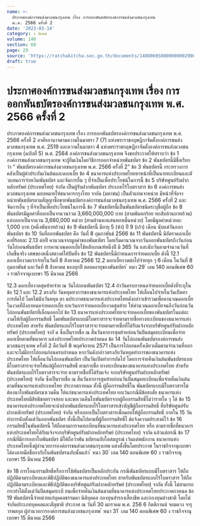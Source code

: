 ```yaml
---
name: >-
  ประกาศองค์การขนส่งมวลชนกรุงเทพ เรื่อง การออกพันธบัตรองค์การขนส่งมวลชนกรุงเทพ
  พ.ศ. 2566 ครั้งที่ 2
date: '2023-03-14'
category: ง พิเศษ
volume: 140
section: 60
page: 29
source: 'https://ratchakitcha.soc.go.th/documents/140D060S0000000002900.pdf'
draft: true
---
```


# ประกาศองค์การขนส่งมวลชนกรุงเทพ เรื่อง การออกพันธบัตรองค์การขนส่งมวลชนกรุงเทพ พ.ศ. 2566 ครั้งที่ 2

ประกาศองค์การขนส่งมวลชนกรุงเทพ เรื่อง การออกพันธบัตรองค์การขนส่งมวลชนกรุงเทพ พ.ศ. 2566 ครั้งที่ 2 อาศัยอานาจตามความในมาตรา 7 (7) แห่งพระราชกฤษฎีกาจัดตั้งองค์การขนส่งมวลชนกรุงเทพ พ.ศ. 2519 และความในมาตรา 4 แห่งพระราชกฤษฎีกาจัดตั้งองค์การขนส่งมวลชนกรุงเทพ (ฉบับที่ 5) พ.ศ. 2564 องค์การขนส่งมวลชนกรุงเทพ จึงขอประกาศให้ทราบว่า ข้อ 1 องค์การขนส่งมวลชนกรุงเทพ จะกู้ยืมเงินโดยวิธีการออกจำหน่ายพันธบัตร ข้อ 2 พันธบัตรนี้มีชื่อเรียกว่า “ พันธบัตรองค์การขนส่งมวลชนกรุงเทพ พ.ศ. 2566 ครั้งที่ 2” ข้อ 3 พันธบัตรนี้ กระทรวงการคลังเป็นผู้ค้าประกันเงินต้นและดอกเบี้ย ข้อ 4 ธนาคารแห่งประเทศไทยทาหน้าที่เป็นนายทะเบียนและตั วแทนการจ่ายเงินพันธบัตร และจัดการอื่น ๆ ที่จำเป็นเพื่อประโยชน์ในการนี้ ข้อ 5 บริษัทศูนย์รับฝากหลักทรัพย์ (ประเทศไทย) จำกัด เป็นผู้รับฝากพันธบัตร ประเภทไร้ใบตราสาร ข้อ 6 องค์การขนส่งมวลชนกรุงเทพ มอบหมายให้ธนาคารกรุงไทย จากัด (มหาชน) เป็นตัวแทนจาหน่าย มีหน้าที่จัดจาหน่ายพันธบัตรตามสัญญาซื้อขายพันธบัตรองค์การขนส่งมวลชนกรุงเทพ พ.ศ. 2566 ครั้งที่ 2 และจัดการอื่น ๆ ที่จำเป็นเพื่อประโยชน์ในการนี้ ข้อ 7 พันธบัตรนี้เป็นพันธบัตรชนิดระบุชื่อผู้ถือ ข้อ 8 พันธบัตรมีมูลค่าที่ออกเป็นจานวนรวม 3,660,000,000 บาท (สามพันหกร้อย หกสิบล้านบาทถ้วน) แบ่งออกเป็นจานวน 3,660,000 หน่วย (สามล้านหกแสนหกหมื่นหน่วย) โดยมีมูลค่าหน่วยละ 1,000 บาท (หนึ่งพันบาทถ้วน) ข้อ 9 พันธบัตรนี้ มีอายุ 5 (ห้า) ปี 9 (เก้า) เดือน นับแต่วันออกพันธบัตร ข้อ 10 วันที่ออกพันธบัตร คือ วันที่ 8 กุมภาพันธ์ 2566 ข้อ 11 พันธบัตรนี้ มีอัตราดอกเบี้ยคงที่ร้อยละ 2.13 ต่อปี คานวณจากมูลค่าของพันธบัตร โดยเริ่มคานวณจากวันออกพันธบัตรถึงวันก่อนวันไถ่ถอนพันธบัตร การคานวณดอกเบี้ยใช้หลักเกณฑ์หนึ่งปี มี 365 วัน และนับวันตามจำนวนวันที่เกิดขึ้นจริง เศษของหนึ่งสตางค์ให้ปัดทิ้ง ข้อ 12 พันธบัตรนี้มีกำหนดการจ่ายดอกเบี้ย ดังนี้ 12.1 ดอกเบี้ยงวดแรกจ่ายในวันที่ 8 สิงหาคม 2566 12.2 ดอกเบี้ยงวดต่อไปจ่ายทุก ๆ 6 เดือน ในวันที่ 8 กุมภาพันธ์ และวันที่ 8 สิงหาคม ของทุกปี ตลอดอายุของพันธบัตร ้ หนา 29 ่ เลม 140 ตอนพิเศษ 60 ง ราชกิจจานุเบกษา 15 มีนาคม 2566

12.3 ดอกเบี้ยงวดสุดท้ายจ่าย ณ วันไถ่ถอนพันธบัตร 12.4 ถ้าวันครบกาหนดจ่ายดอกเบี้ยดังที่ระบุในข้อ 12.1 และ 12.2 ตรงกับ วันหยุดทาการของธนาคารแห่งประเทศไทย ให้เลื่อนไปจ่ายในวันเปิดทาการถัดไป โดยไม่นับวันหยุด ตา มประกาศธนาคารแห่งประเทศไทยดังกล่าวเข้ารวมเพื่อคานวณดอกเบี้ยในงวดที่ถึงกาหนดจ่ายดอกเบี้ย ยกเว้นการจ่ายดอกเบี้ยงวดสุดท้าย ให้คำนวณดอกเบี้ยจนถึงวันก่อนวันไถ่ถอนพันธบัตรที่เลื่อนออกไป ข้อ 13 ธนาคารแห่งประเทศไทยจะจ่ายดอกเบี้ยของพันธบัตรในแต่ละงวดให้กับผู้ถือกรรมสิทธิ์ โดยพันธบัตรแบบมีใบตราสารจะจ่ายตามรายชื่อทางทะเบียนของธนาคารแห่งประเทศไทย สาหรับ พันธบัตรแบบไร้ใบตราสารจะจ่ายตามรายชื่อที่ได้รับแจ้งจากบริษัทศูนย์รับฝากหลักทรัพย์ (ประเทศไทย) จากั ด ซึ่งเป็นรายชื่อ ณ สิ้นวันทาการสุดท้ายก่อนวันปิดสมุดทะเบียนเพื่อจ่ายดอกเบี้ยตามที่ธนาคาร แห่งประเทศไทยประกาศกำหนด ข้อ 14 วันไถ่ถอนพันธบัตรองค์การขนส่งมวลชนกรุงเทพ ครั้งที่ 2 คือวันที่ 8 พฤศจิกายน 2571 เป็นการไถ่ถอนครั้งเดียวเต็มตามจำนวนที่ออก และจะไม่มีการไถ่ถอนก่อนครบกำหนด หากวันดังกล่าวตรงกับวันหยุดทำการของธนาคารแห่งประเทศไทย ให้เลื่อนวันไถ่ถอนพันธบัตร เป็นวันเปิดทำการถัดไป โดยการจ่ายคืนเงินต้นพันธบัตรแบบมีใบตราสารจะจ่ายให้แก่ผู้ถือกรรมสิทธิ์ ตามรายชื่อ ทางทะเบียนของธนาคารแห่งประเทศไทย สำหรับพันธบัตรแบบไร้ใบตราสารจะจ่าย ตามรายชื่อที่ได้รับแจ้ง จากบริษัทศูนย์รับฝากหลักทรัพย์ (ประเทศไทย) จำกัด ซึ่งเป็นรายชื่อ ณ สิ้นวันทาการสุดท้ายก่อนวันปิดสมุดทะเบียนเพื่อจ่ายคืนเงินต้นตามที่ธนาคารแห่งประเทศไทย ประกาศกาหนด ทั้งนี้ ผู้ถือกรรมสิทธิ์ใน พันธบัตรแบบมีใบตราสารไม่ต้องนาใบพันธบัตรมาเวนคืน ให้แก่ธนาคารแห่งประเทศไทย ยกเว้นกรณีมีข้อสงสัย ธนาคารแห่งประเทศไทยมีสิทธิขอตรวจสอบ และขอเวนคืนใบพันธบัตรจากผู้ถือกรรมสิทธิ์ไม่ว่ารายใด ๆ ได้ ข้อ 15 ธนาคารแห่งประเทศไทยจะนำฝากพันธบัตรแบบไร้ใบตราสารเข้าบัญชีผู้ถือกรรมสิทธิ์ ที่บริษัทศูนย์รับฝากหลักทรัพย์ (ประเทศไทย) จำกัด หรือออกเป็นใบตราสารเพื่อมอบให้ผู้ถือกรรมสิทธิ์ ภายใน 15 วันทำการนับตั้งแต่วันออกพันธบัตร ทั้งนี้เป็นไปตามที่ผู้ถือกรรมสิทธิ์ไ ด้แจ้งความประสงค์ไว้ ข้อ 16 กรรมสิทธิ์ในพันธบัตรนี้ ให้ถือตามการจดทะเบียนที่ธนาคารแห่งประเทศไทย หรือ ตามรายชื่อที่ธนาคารแห่งประเทศไทยได้รับแจ้งจากบริษัทศูนย์รับฝากหลักทรัพย์ (ประเทศไทย) จากัด แล้วแต่กรณี ข้อ 17 กรณีที่มีการออกใบพันธบัตร มิให้ถือว่าพัน ธบัตรฉบับใดสมบูรณ์ เว้นแต่พนักงาน ธนาคารแห่งประเทศไทยซึ่งผู้อำนวยการองค์การขนส่งมวลชนกรุงเทพ แต่งตั้งขึ้นโดยประกาศ ในราชกิจจานุเบกษาได้ลงลายมือชื่อกากับในพันธบัตรฉบับนั้นแล้ว ้ หนา 30 ่ เลม 140 ตอนพิเศษ 60 ง ราชกิจจานุเบกษา 15 มีนาคม 2566

ข้อ 18 การโอนกรรมสิทธิ์หรือการใช้พันธบัตรเป็นหลักประกัน กรณีพันธบัตรแบบมีใบตราสาร ให้ถือปฏิบัติตามระเบียบและพิธีปฏิบัติของธนาคารแห่งประเทศไทย สาหรับพันธบัตรแบบไร้ใบตราสาร ให้ถือปฏิบัติตามระเบียบและพิธีปฏิบัติของบริษัทศูนย์รับฝากหลักทรัพย์ (ประเทศไทย) จากัด ทั้งนี้ ไม่สามารถกระทำได้ตั้งแต่วันปิดสมุดทะเบี ยนเพื่อจ่ายคืนเงินต้นตามที่ธนาคารแห่งประเทศไทยประกาศกาหนด ข้อ 19 พันธบัตรนี้จำหน่ายแก่บุคคลธรรมดา นิติบุคคล กองทุนสำรองเลี้ยงชีพ และกองทุนต่างชาติ โดยไม่จำกัดประเภทบุคคลและสัญชาติ ประกาศ ณ วันที่ 30 มกราคม พ.ศ. 256 6 กิตติกานต์ จอมดวง จารุวรพลกุล ผู้อำนวยการองค์การขนส่งมวลชนกรุงเทพ ้ หนา 31 ่ เลม 140 ตอนพิเศษ 60 ง ราชกิจจานุเบกษา 15 มีนาคม 2566
